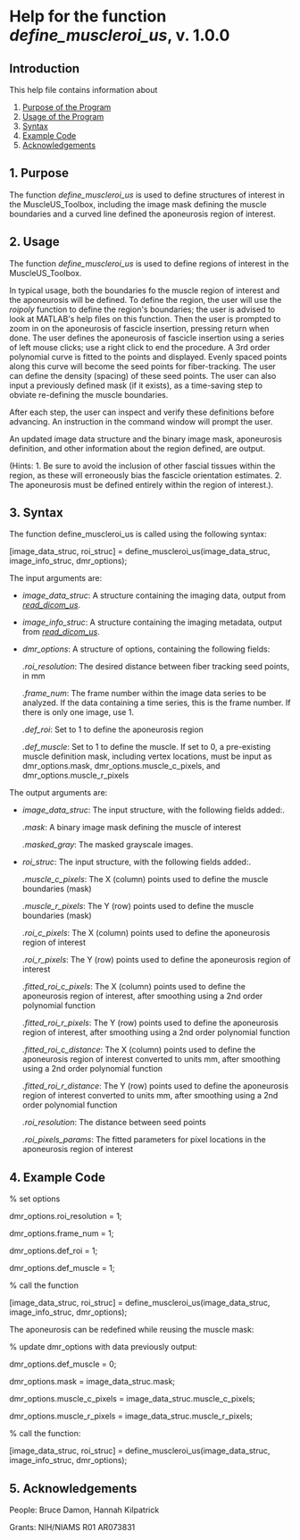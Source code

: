 # Help for the function <i>define_muscleroi_us</i>, v. 1.0.0

## Introduction

This help file contains information about
1) [Purpose of the Program](https://github.com/bdamon/MuscleUS_Toolbox/blob/master/Help/Help-for-define_muscleroi_us.md#1-purpose)
2) [Usage of the Program](https://github.com/bdamon/MuscleUS_Toolbox/blob/master/Help/Help-for-define_muscleroi_us.md#2-usage)
3) [Syntax](https://github.com/bdamon/MuscleUS_Toolbox/blob/master/Help/Help-for-define_muscleroi_us.md#3-Syntax)
5) [Example Code](https://github.com/bdamon/MuscleUS_Toolbox/blob/master/Help/Help-for-define_muscleroi_us.md#4-Example-Code)
6) [Acknowledgements](https://github.com/bdamon/MuscleUS_Toolbox/blob/master/Help/Help-for-define_muscleroi_us.md#5-Acknowledgements)


## 1. Purpose

The function <i>define_muscleroi_us</i> is used to define structures of interest in the MuscleUS_Toolbox, including the image mask defining the muscle boundaries and a curved line defined the aponeurosis region of interest.  

## 2. Usage
The function <i>define_muscleroi_us</i> is used to define regions of interest in the MuscleUS_Toolbox.

In typical usage, both the boundaries fo the muscle region of interest and the aponeurosis will be defined.  To define the region, the user will use the <i>roipoly</i> function to define the region's boundaries; the user is advised to look at MATLAB's help files on this function. Then the user is prompted to zoom in on the aponeurosis of fascicle insertion, pressing return when done.  The user defines the aponeurosis of fascicle insertion using a series of left mouse clicks; use a right click to end the procedure. A 3rd order polynomial curve is fitted to the points and displayed. Evenly spaced points along this curve will become the seed points for fiber-tracking.  The user can define the density (spacing) of these seed points. The user can also input a previously defined mask (if it exists), as a time-saving step to obviate re-defining the muscle boundaries.  

After each step, the user can inspect and verify these definitions before advancing. An instruction in the command window will prompt the user.

An updated image data structure and the binary image mask, aponeurosis definition, and other information about the region defined, are output.

(Hints: 1. Be sure to avoid the inclusion of other fascial tissues within the region, as these will erroneously bias the fascicle orientation estimates. 2. The aponeurosis must be defined entirely within the region of interest.).

## 3. Syntax
The function define_muscleroi_us is called using the following syntax:

[image_data_struc, roi_struc] = define_muscleroi_us(image_data_struc, image_info_struc, dmr_options);

The input arguments are:
* <i>image_data_struc</i>: A structure containing the imaging data, output from [<i>read_dicom_us</i>](https://github.com/bdamon/MuscleUS_Toolbox/blob/master/Help/Help-for-read_dicom_us.md).

* <i>image_info_struc</i>: A structure containing the imaging metadata, output from [<i>read_dicom_us</i>](https://github.com/bdamon/MuscleUS_Toolbox/blob/master/Help/Help-for-read_dicom_us.md). 

* <i>dmr_options</i>: A structure of options, containing the following fields:

    <i>.roi_resolution</i>: The desired distance between fiber tracking seed points, in mm
  
    <i>.frame_num</i>: The frame number within the image data series to be analyzed. If the data containing a time series, this is the frame number. If there is only one image, use 1.
  
    <i>.def_roi</i>: Set to 1 to define the aponeurosis region
  
    <i>.def_muscle</i>: Set to 1 to define the muscle.  If set to 0, a pre-existing muscle definition mask, including vertex locations, must be input as dmr_options.mask, dmr_options.muscle_c_pixels, and dmr_options.muscle_r_pixels

The output arguments are:
* <i>image_data_struc</i>: The input structure, with the following fields added:.
   
    <i>.mask</i>: A binary image mask defining the muscle of interest
  
    <i>.masked_gray</i>: The masked grayscale images.
    
* <i>roi_struc</i>: The input structure, with the following fields added:.
   
    <i>.muscle_c_pixels</i>: The X (column) points used to define the muscle boundaries (mask)
  
    <i>.muscle_r_pixels</i>: The Y (row) points used to define the muscle boundaries (mask)
   
    <i>.roi_c_pixels</i>: The X (column) points used to define the aponeurosis region of interest
  
    <i>.roi_r_pixels</i>: The Y (row) points used to define the aponeurosis region of interest
   
    <i>.fitted_roi_c_pixels</i>: The X (column) points used to define the aponeurosis region of interest, after smoothing using a 2nd order polynomial function
  
    <i>.fitted_roi_r_pixels</i>: The Y (row) points used to define the aponeurosis region of interest, after smoothing using a 2nd order polynomial function
  
    <i>.fitted_roi_c_distance</i>: The X (column) points used to define the aponeurosis region of interest converted to units mm, after smoothing using a 2nd order polynomial function
  
    <i>.fitted_roi_r_distance</i>: The Y (row) points used to define the aponeurosis region of interest converted to units mm, after smoothing using a 2nd order polynomial function

    <i>.roi_resolution</i>: The distance between seed points
  
    <i>.roi_pixels_params</i>: The fitted parameters for pixel locations in the aponeurosis region of interest
    
## 4. Example Code

% set options

dmr_options.roi_resolution = 1;

dmr_options.frame_num = 1;

dmr_options.def_roi = 1;

dmr_options.def_muscle = 1;    

% call the function

[image_data_struc, roi_struc] = define_muscleroi_us(image_data_struc, image_info_struc, dmr_options);

The aponeurosis can be redefined while reusing the muscle mask:

% update dmr_options with data previously output:

dmr_options.def_muscle = 0;

dmr_options.mask = image_data_struc.mask;

dmr_options.muscle_c_pixels = image_data_struc.muscle_c_pixels;

dmr_options.muscle_r_pixels = image_data_struc.muscle_r_pixels;

% call the function:

[image_data_struc, roi_struc] = define_muscleroi_us(image_data_struc, image_info_struc, dmr_options);

## 5. Acknowledgements
People: Bruce Damon, Hannah Kilpatrick

Grants: NIH/NIAMS R01 AR073831
